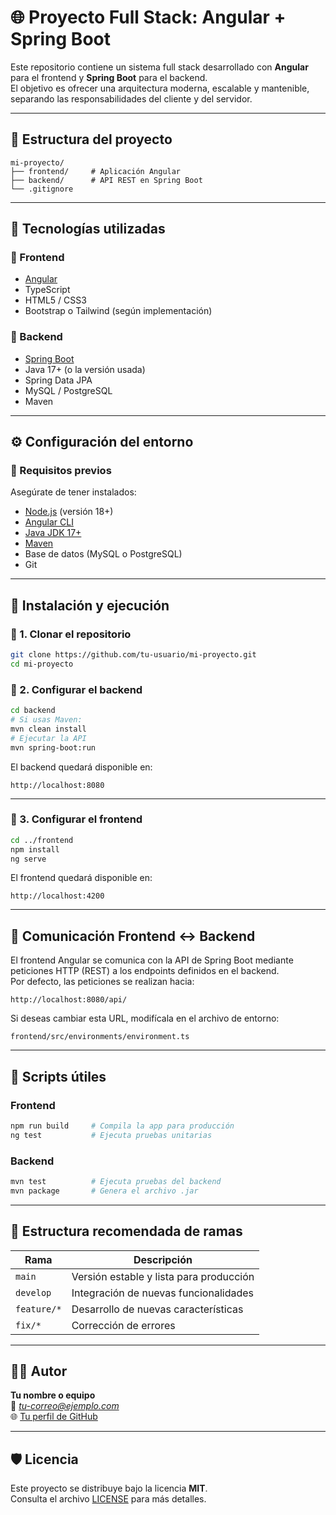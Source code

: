 # 🌐 Proyecto Full Stack: Angular + Spring Boot

Este repositorio contiene un sistema full stack desarrollado con **Angular** para el frontend y **Spring Boot** para el backend.  
El objetivo es ofrecer una arquitectura moderna, escalable y mantenible, separando las responsabilidades del cliente y del servidor.

---

## 🧩 Estructura del proyecto

```
mi-proyecto/
├── frontend/     # Aplicación Angular
├── backend/      # API REST en Spring Boot
└── .gitignore
```

---

## 🚀 Tecnologías utilizadas

### 🔹 Frontend
- [Angular](https://angular.io/)
- TypeScript
- HTML5 / CSS3
- Bootstrap o Tailwind (según implementación)

### 🔹 Backend
- [Spring Boot](https://spring.io/projects/spring-boot)
- Java 17+ (o la versión usada)
- Spring Data JPA
- MySQL / PostgreSQL
- Maven

---

## ⚙️ Configuración del entorno

### 🔸 Requisitos previos

Asegúrate de tener instalados:
- [Node.js](https://nodejs.org/) (versión 18+)
- [Angular CLI](https://angular.io/cli)
- [Java JDK 17+](https://adoptium.net/)
- [Maven](https://maven.apache.org/)
- Base de datos (MySQL o PostgreSQL)
- Git

---

## 🧠 Instalación y ejecución

### 🔹 1. Clonar el repositorio
```bash
git clone https://github.com/tu-usuario/mi-proyecto.git
cd mi-proyecto
```

### 🔹 2. Configurar el backend
```bash
cd backend
# Si usas Maven:
mvn clean install
# Ejecutar la API
mvn spring-boot:run
```

El backend quedará disponible en:
```
http://localhost:8080
```

---

### 🔹 3. Configurar el frontend
```bash
cd ../frontend
npm install
ng serve
```

El frontend quedará disponible en:
```
http://localhost:4200
```

---

## 🔄 Comunicación Frontend ↔ Backend

El frontend Angular se comunica con la API de Spring Boot mediante peticiones HTTP (REST) a los endpoints definidos en el backend.  
Por defecto, las peticiones se realizan hacia:
```
http://localhost:8080/api/
```

Si deseas cambiar esta URL, modifícala en el archivo de entorno:
```
frontend/src/environments/environment.ts
```

---

## 🧰 Scripts útiles

### Frontend
```bash
npm run build     # Compila la app para producción
ng test           # Ejecuta pruebas unitarias
```

### Backend
```bash
mvn test          # Ejecuta pruebas del backend
mvn package       # Genera el archivo .jar
```

---

## 🧾 Estructura recomendada de ramas

| Rama | Descripción |
|------|--------------|
| `main` | Versión estable y lista para producción |
| `develop` | Integración de nuevas funcionalidades |
| `feature/*` | Desarrollo de nuevas características |
| `fix/*` | Corrección de errores |

---

## 👨‍💻 Autor

**Tu nombre o equipo**  
📧 *tu-correo@ejemplo.com*  
🌐 [Tu perfil de GitHub](https://github.com/tu-usuario)

---

## 🛡️ Licencia

Este proyecto se distribuye bajo la licencia **MIT**.  
Consulta el archivo [LICENSE](LICENSE) para más detalles.
